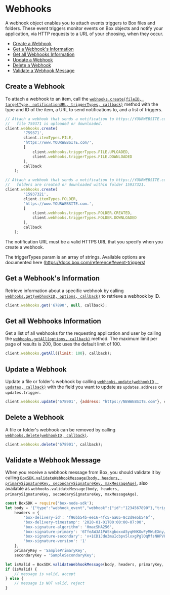 Webhooks
========

A webhook object enables you to attach events triggers to Box files and folders. These
event triggers monitor events on Box objects and notify your application, via HTTP
requests to a URL of your choosing, when they occur.

<!-- START doctoc generated TOC please keep comment here to allow auto update -->
<!-- DON'T EDIT THIS SECTION, INSTEAD RE-RUN doctoc TO UPDATE -->


- [Create a Webhook](#create-a-webhook)
- [Get a Webhook's Information](#get-a-webhooks-information)
- [Get all Webhooks Information](#get-all-webhooks-information)
- [Update a Webhook](#update-a-webhook)
- [Delete a Webhook](#delete-a-webhook)
- [Validate a Webhook Message](#validate-a-webhook-message)

<!-- END doctoc generated TOC please keep comment here to allow auto update -->

Create a Webhook
----------------

To attach a webhook to an item, call the
[`webhooks.create(fileID, targetType, notificationURL, triggerTypes, callback)`](http://opensource.box.com/box-node-sdk/jsdoc/Webhooks.html#create)
method with the type and ID of the item, a URL to send notifications to, and a list
of triggers.

```js
// Attach a webhook that sends a notification to https://YOURWEBSITE.com/ when
//   file 759371 is uploaded or downloaded.
client.webhooks.create(
		'759371',
		client.itemTypes.FILE,
		'https://www.YOURWEBSITE.com/',
		[
			client.webhooks.triggerTypes.FILE.UPLOADED,
			client.webhooks.triggerTypes.FILE.DOWNLOADED
		],
		callback
	);
```

```js
// Attach a webhook that sends a notification to https://YOURWEBSITE.com/ when
//   folders are created or downloaded within folder 15937321.
client.webhooks.create(
		'15937321',
		client.itemTypes.FOLDER,
		'https://www.YOURWEBSITE.com.',
		[
			client.webhooks.triggerTypes.FOLDER.CREATED,
			client.webhooks.triggerTypes.FOLDER.DOWNLOADED
		],
		callback
	);
```

The notification URL must be a valid HTTPS URL that you specify when you create a
webhook.

The triggerTypes param is an array of strings. Available options are documented here
(https://docs.box.com/reference#event-triggers)


Get a Webhook's Information
---------------------------

Retrieve information about a specific webhook by calling
[`webhooks.get(webhookID, options, callback)`](http://opensource.box.com/box-node-sdk/jsdoc/Webhooks.html#get)
to retrieve a webhook by ID.

```js
client.webhooks.get('67890', null, callback);
```

Get all Webhooks Information
-----------------------------

Get a list of all webhooks for the requesting application and user by calling the
[`webhooks.getAll(options, callback)`](http://opensource.box.com/box-node-sdk/jsdoc/Webhooks.html#getAll)
method.  The maximum limit per page of results is 200, Box uses the default limit of 100.

```js
client.webhooks.getAll({limit: 100}, callback);
```

Update a Webhook
----------------

Update a file or folder's webhook by calling
[`webhooks.update(webhookID, updates, callback)`](http://opensource.box.com/box-node-sdk/jsdoc/Webhooks.html#update)
with the field you want to update as `updates.address` or `updates.trigger`.

```js
client.webhooks.update('678901', {address: "https://NEWWEBSITE.com"}, callback);
```

Delete a Webhook
----------------

A file or folder's webhook can be removed by calling
[`webhooks.delete(webhookID, callback)`](http://opensource.box.com/box-node-sdk/jsdoc/Webhooks.html#delete).

```js
client.webhooks.delete('678901', callback);
```

Validate a Webhook Message
--------------------------

When you receive a webhook message from Box, you should validate it by calling
[`BoxSDK.validateWebhookMessage(body, headers, primarySignatureKey, secondarySignatureKey, maxMessageAge)`](http://opensource.box.com/box-node-sdk/jsdoc/Webhooks.html#validateMessage),
also available as `webhooks.validateMessage(body, headers, primarySignatureKey, secondarySignatureKey, maxMessageAge)`.

```js
const BoxSDK = require('box-node-sdk');
let body = '{"type":"webhook_event","webhook":{"id":"1234567890"},"trigger":"FILE.UPLOADED","source":{"id":"1234567890","type":"file","name":"Test.txt"}}',
	headers = {
		'box-delivery-id': 'f96bb54b-ee16-4fc5-aa65-8c2d9e5b546f',
		'box-delivery-timestamp': '2020-01-01T00:00:00-07:00',
		'box-signature-algorithm': 'HmacSHA256',
		'box-signature-primary': '6TfeAW3A1PASkgboxxA5yqHNKOwFyMWuEXny/FPD5hI=',
		'box-signature-secondary': 'v+1CD1Jdo3muIcbpv5lxxgPglOqMfsNHPV899xWYydo=',
		'box-signature-version': '1'
	},
	primaryKey = 'SamplePrimaryKey',
	secondaryKey = 'SampleSecondaryKey';

let isValid = BoxSDK.validateWebhookMessage(body, headers, primaryKey, secondaryKey);
if (isValid) {
	// message is valid, accept
} else {
	// message is NOT valid, reject
}
```

